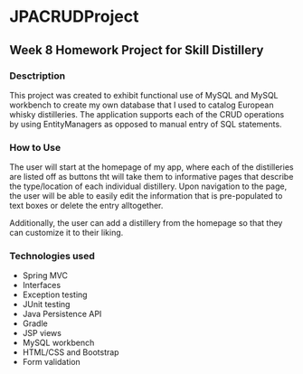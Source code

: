 # JPACRUDProject

## Week 8 Homework Project for Skill Distillery

### Desctription

This project was created to exhibit functional use of MySQL and MySQL workbench to create my own database that I used to catalog European whisky distilleries. The application supports each of the CRUD operations by using EntityManagers as opposed to manual entry of SQL statements. 

### How to Use

The user will start at the homepage of my app, where each of the distilleries are listed off as buttons tht will take them to informative pages that describe the type/location of each individual distillery. Upon navigation to the page, the user will be able to easily edit the information that is pre-populated to text boxes or delete the entry alltogether.

Additionally, the user can add a distillery from the homepage so that they can customize it to their liking.

### Technologies used

* Spring MVC
* Interfaces
* Exception testing
* JUnit testing
* Java Persistence API
* Gradle
* JSP views
* MySQL workbench
* HTML/CSS and Bootstrap
* Form validation
